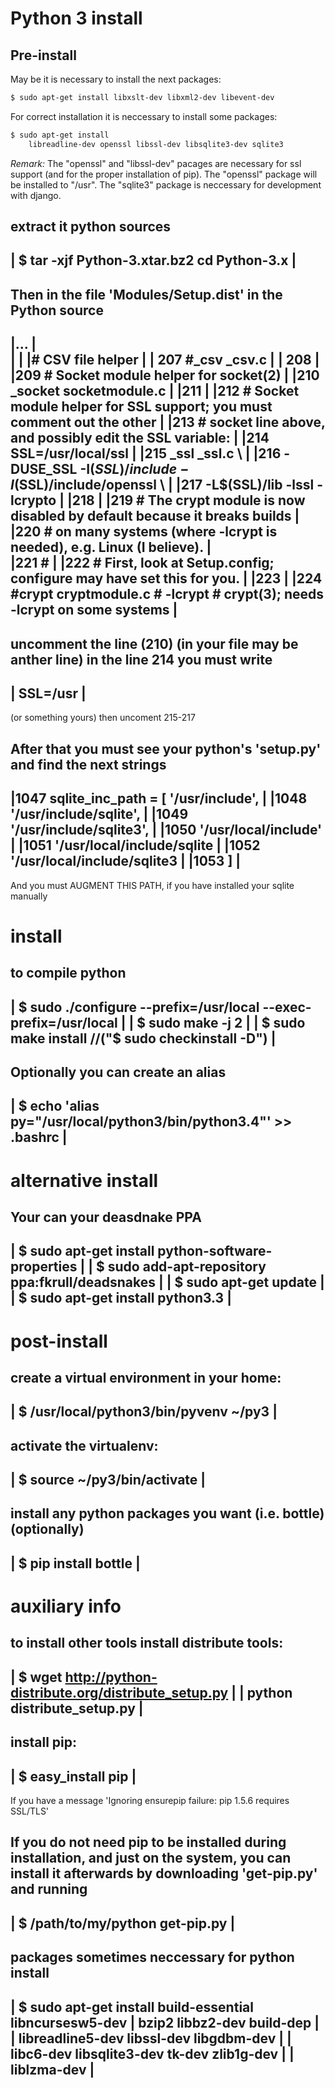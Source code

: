 # Python 3 install

## Pre-install
May be it is necessary to install the next packages:
```sh
$ sudo apt-get install libxslt-dev libxml2-dev libevent-dev 
```

For correct installation it is neccessary to install some packages:
```sh
$ sudo apt-get install
    libreadline-dev openssl libssl-dev libsqlite3-dev sqlite3
```

*Remark:*
The "openssl" and "libssl-dev" pacages are necessary for ssl support
(and for the proper installation of pip).
The "openssl" package will be installed to "/usr".
The "sqlite3" package is neccessary for development with django.


 extract it python sources
 ------------------------------------------------------------------------
 | $ tar -xjf Python-3.xtar.bz2 cd Python-3.x  				|
 ------------------------------------------------------------------------

 Then in the file 'Modules/Setup.dist' in the Python source
 ----------------------------------------------------------------------------------------
 |...										    	|	
 | 											|
 |# CSV file helper									|
 | 207 #_csv _csv.c									|
 | 208											|
 |209 # Socket module helper for socket(2)						|
 |210 _socket socketmodule.c								|
 |211											|
 |212 # Socket module helper for SSL support; you must comment out the other		|
 |213 # socket line above, and possibly edit the SSL variable:				|
 |214 SSL=/usr/local/ssl								|
 |215 _ssl _ssl.c \									|
 |216     -DUSE_SSL -I$(SSL)/include -I$(SSL)/include/openssl \				|
 |217     -L$(SSL)/lib -lssl -lcrypto							|
 |218											|
 |219 # The crypt module is now disabled by default because it breaks builds		|
 |220 # on many systems (where -lcrypt is needed), e.g. Linux (I believe).		|	
 |221 #											|
 |222 # First, look at Setup.config; configure may have set this for you.		|
 |223											|
 |224 #crypt cryptmodule.c # -lcrypt  # crypt(3); needs -lcrypt on some systems		|
 ----------------------------------------------------------------------------------------

 uncomment the line (210) (in your file may be anther line)
 in the line 214 you must write
 ------------------------------------------------------------------------
 | SSL=/usr								|
 ------------------------------------------------------------------------ 
 (or something yours)
 then uncoment 215-217  

 After that you must see your python's 'setup.py'
 and find the next strings
 ------------------------------------------------------------------------
 |1047 sqlite_inc_path = [ '/usr/include',				|
 |1048 			   '/usr/include/sqlite',			|
 |1049			   '/usr/include/sqlite3',			|
 |1050			   '/usr/local/include'				|
 |1051			   '/usr/local/include/sqlite			|
 |1052			   '/usr/local/include/sqlite3			|
 |1053			 ]						|
 ------------------------------------------------------------------------
 And you must AUGMENT THIS PATH, if you have installed your sqlite manually



 install
 =======

 to compile python
 ------------------------------------------------------------------------
 | $ sudo ./configure --prefix=/usr/local --exec-prefix=/usr/local	|
 | $ sudo make -j 2				       			| 
 | $ sudo make install //("$ sudo checkinstall -D")			| 				       			
 ------------------------------------------------------------------------

 Optionally you can create an alias
 ------------------------------------------------------------------------
 | $ echo 'alias py="/usr/local/python3/bin/python3.4"' >> .bashrc      |
 ------------------------------------------------------------------------


 
 alternative install
 ===================

 Your can your deasdnake PPA
 ------------------------------------------------------------------------
 | $ sudo apt-get install python-software-properties                    |
 | $ sudo add-apt-repository ppa:fkrull/deadsnakes                      |
 | $ sudo apt-get update                                                |
 | $ sudo apt-get install python3.3                                     |
 ------------------------------------------------------------------------



 post-install
 ============
 
 create a virtual environment in your home:
 ------------------------------------------------------------------------
 | $ /usr/local/python3/bin/pyvenv ~/py3     				|
 ------------------------------------------------------------------------
 activate the virtualenv:
 ------------------------------------------------------------------------
 | $ source ~/py3/bin/activate                                          |
 ------------------------------------------------------------------------
 install any python packages you want (i.e. bottle) (optionally)
 ------------------------------------------------------------------------
 | $ pip install bottle             					|
 ------------------------------------------------------------------------
 


 auxiliary info
 ==============

 to install other tools
 install distribute tools:
 ------------------------------------------------------------------------
 | $ wget http://python-distribute.org/distribute_setup.py     		|
 |        python distribute_setup.py                           		|
 ------------------------------------------------------------------------
 install pip:
 ------------------------------------------------------------------------
 | $ easy_install pip							|
 ------------------------------------------------------------------------

 If you have a message 
 'Ignoring ensurepip failure: pip 1.5.6 requires SSL/TLS'

 If you do not need pip to be installed during installation, and just on the system, 
 you can install it afterwards by downloading 
 'get-pip.py'
 and running 
 --------------------------------------
 | $ /path/to/my/python get-pip.py    |
 ---------------------------------------
 
 packages sometimes neccessary for python install 
 ------------------------------------------------------------------------
 | $ sudo apt-get install build-essential libncursesw5-dev		| 
			  bzip2 libbz2-dev build-dep			|	
 |                        libreadline5-dev libssl-dev libgdbm-dev 	|
 |                        libc6-dev libsqlite3-dev tk-dev zlib1g-dev 	|
 |                        liblzma-dev					|
 ------------------------------------------------------------------------
